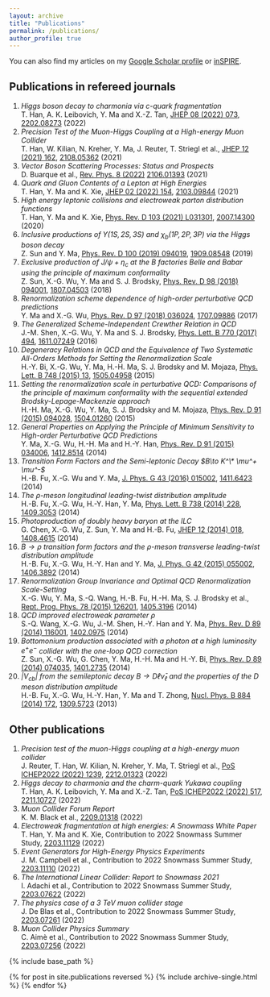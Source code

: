 ```yaml
---
layout: archive
title: "Publications"
permalink: /publications/
author_profile: true
---
```


You can also find my articles on my [Google Scholar profile](https://scholar.google.com/citations?user=td4jffcAAAAJ&hl=en) or [inSPIRE](https://inspirehep.net/authors/1514492). 

## Publications in refereed journals
1. *Higgs boson decay to charmonia via $c$-quark fragmentation*  
T. Han, A. K. Leibovich, Y. Ma and X.-Z. Tan, [JHEP 08 (2022) 073](https://doi.org/10.1007/JHEP08(2022)073), [2202.08273](https://arxiv.org/abs/2202.08273) (2022)
1. *Precision Test of the Muon-Higgs Coupling at a High-energy Muon Collider*  
T. Han, W. Kilian, N. Kreher, Y. Ma, J. Reuter, T. Striegl et al., [JHEP 12 (2021) 162](https://doi.org/10.1007/JHEP12(2021)162), [2108.05362](https://arxiv.org/abs/2108.05362) (2021)
2. *Vector Boson Scattering Processes: Status and Prospects*  
D. Buarque et al., [Rev. Phys. 8 (2022)](https://doi.org/10.1016/j.revip.2022.100071) [2106.01393](https://arxiv.org/abs/2106.01393) (2021)
3. *Quark and Gluon Contents of a Lepton at High Energies*  
T. Han, Y. Ma and K. Xie, [JHEP 02 (2022) 154](https://doi.org/10.1007/JHEP02(2022)154), [2103.09844](https://arxiv.org/abs/2103.09844) (2021)
4. *High energy leptonic collisions and electroweak parton distribution functions*  
T. Han, Y. Ma and K. Xie,  [Phys. Rev. D 103 (2021) L031301](https://journals.aps.org/prd/abstract/10.1103/PhysRevD.103.L031301), [2007.14300](https://arxiv.org/abs/2007.14300) (2020)
5. *Inclusive productions of $\Upsilon(1S,2S,3S)$ and $\chi_b(1P,2P,3P)$ via the Higgs boson decay*  
Z. Sun and Y. Ma, [Phys. Rev. D 100 (2019) 094019](https://journals.aps.org/prd/abstract/10.1103/PhysRevD.100.094019), [1909.08548](https://arxiv.org/abs/1909.08548)  (2019)
6. *Exclusive production of $J/\psi+\eta_c$ at the $B$ factories Belle and Babar using the principle of maximum conformality*  
Z. Sun, X.-G. Wu, Y. Ma and S. J. Brodsky, [Phys. Rev. D 98 (2018) 094001](https://journals.aps.org/prd/abstract/10.1103/PhysRevD.98.094001), [1807.04503](https://arxiv.org/abs/1807.04503) (2018)
7. *Renormalization scheme dependence of high-order perturbative QCD predictions*  
Y. Ma and X.-G. Wu, [Phys. Rev. D 97 (2018) 036024](https://journals.aps.org/prd/abstract/10.1103/PhysRevD.97.036024), [1707.09886](https://arxiv.org/abs/1707.09886) (2017)
8. *The Generalized Scheme-Independent Crewther Relation in QCD*  
J.-M. Shen, X.-G. Wu, Y. Ma and S. J. Brodsky, [Phys. Lett. B 770 (2017) 494](https://doi.org/10.1016/j.physletb.2017.05.022), [1611.07249](https://arxiv.org/abs/1611.07249) (2016)
9. *Degeneracy Relations in QCD and the Equivalence of Two Systematic All-Orders Methods for Setting the Renormalization Scale*  
H.-Y. Bi, X.-G. Wu, Y. Ma, H.-H. Ma, S. J. Brodsky and M. Mojaza, [Phys. Lett. B 748 (2015) 13](https://doi.org/10.1016/j.physletb.2015.06.056), [1505.04958](https://arxiv.org/abs/1505.04958) (2015)
1. *Setting the renormalization scale in perturbative QCD: Comparisons of the principle of maximum conformality with the sequential extended Brodsky-Lepage-Mackenzie approach*  
H.-H. Ma, X.-G. Wu, Y. Ma, S. J. Brodsky and M. Mojaza, [Phys. Rev. D 91 (2015) 094028](https://doi.org/10.1103/PhysRevD.91.094028), [1504.01260](https://arxiv.org/abs/1504.01260) (2015)
1. *General Properties on Applying the Principle of Minimum Sensitivity to High-order Perturbative QCD Predictions*  
Y. Ma, X.-G. Wu, H.-H. Ma and H.-Y. Han, [Phys. Rev. D 91 (2015) 034006](https://doi.org/10.1103/PhysRevD.91.034006), [1412.8514](https://arxiv.org/abs/1412.8514) (2014)
1. *Transition Form Factors and the Semi-leptonic Decay $B\to K^\* \mu^+ \mu^-$*  
 H.-B. Fu, X.-G. Wu and Y. Ma, [J. Phys. G 43 (2016) 015002](https://doi.org/10.1088/0954-3899/43/1/015002), [1411.6423](https://arxiv.org/abs/1411.6423) (2014)
1. *The $\rho$-meson longitudinal leading-twist distribution amplitude*  
 H.-B. Fu, X.-G. Wu, H.-Y. Han, Y. Ma, [Phys. Lett. B 738 (2014) 228](https://doi.org/10.1016/j.physletb.2014.09.055), [1409.3053](https://arxiv.org/abs/1409.3053) (2014)
1. *Photoproduction of doubly heavy baryon at the ILC*  
G. Chen, X.-G. Wu, Z. Sun, Y. Ma and H.-B. Fu, [JHEP 12 (2014) 018](https://doi.org/10.1007/JHEP12(2014)018), [1408.4615](https://arxiv.org/abs/1408.4615) (2014)
1. *$B\to\rho$ transition form factors and the ρ-meson transverse leading-twist distribution amplitude*  
H.-B. Fu, X.-G. Wu, H.-Y. Han and Y. Ma, [J. Phys. G 42 (2015) 055002](https://doi.org/10.1088/0954-3899/42/5/055002), [1406.3892](https://arxiv.org/abs/1406.3892) (2014)
1. *Renormalization Group Invariance and Optimal QCD Renormalization Scale-Setting*  
X.-G. Wu, Y. Ma, S.-Q. Wang, H.-B. Fu, H.-H. Ma, S. J. Brodsky et al., [Rept. Prog. Phys. 78 (2015) 126201](https://doi.org/10.1088/0034-4885/78/12/126201), [1405.3196](https://arxiv.org/abs/1405.3196) (2014)
1. *QCD improved electroweak parameter $\rho$*  
S.-Q. Wang, X.-G. Wu, J.-M. Shen, H.-Y. Han and Y. Ma, [Phys. Rev. D 89 (2014) 116001](https://doi.org/10.1103/PhysRevD.89.116001), [1402.0975](https://arxiv.org/abs/1402.0975) (2014)
1. *Bottomonium production associated with a photon at a high luminosity $e^+ e^−$ collider with the one-loop QCD correction*  
Z. Sun, X.-G. Wu, G. Chen, Y. Ma, H.-H. Ma and H.-Y. Bi, [Phys. Rev. D 89 (2014) 074035](https://doi.org/10.1103/PhysRevD.89.074035), [1401.2735](https://arxiv.org/abs/1401.2735) (2014)
1. *$|V_{cb}|$ from the semileptonic decay $B\to D\ell {\bar \nu}_\ell$ and the properties of the D meson distribution amplitude*  
H.-B. Fu, X.-G. Wu, H.-Y. Han, Y. Ma and T. Zhong, [Nucl. Phys. B 884 (2014) 172](https://doi.org/10.1016/j.nuclphysb.2014.04.021), [1309.5723](https://arxiv.org/abs/1309.5723) (2013)


## Other publications
1. *Precision test of the muon-Higgs coupling at a high-energy muon collider*  
J. Reuter, T. Han, W. Kilian, N. Kreher, Y. Ma, T. Striegl et al., [PoS ICHEP2022 (2022) 1239](https://doi.org/10.22323/1.414.1239), [2212.01323](https://arxiv.org/abs/2212.01323) (2022)
1. *Higgs decay to charmonia and the charm-quark Yukawa coupling*  
T. Han, A. K. Leibovich, Y. Ma and X.-Z. Tan, [PoS ICHEP2022 (2022) 517](https://doi.org/10.22323/1.414.0517), [2211.10727](https://arxiv.org/abs/2211.10727) (2022)
1. *Muon Collider Forum Report*  
 K. M. Black et al., [2209.01318](https://arxiv.org/abs/2209.01318) (2022)
1. *Electroweak fragmentation at high energies: A Snowmass White Paper*  
T. Han, Y. Ma and K. Xie, Contribution to 2022 Snowmass Summer Study, [2203.11129](https://arxiv.org/abs/2203.11129) (2022)
1. *Event Generators for High-Energy Physics Experiments*  
J. M. Campbell et al., Contribution to 2022 Snowmass Summer Study, [2203.11110](https://arxiv.org/abs/2203.11110) (2022)
1. *The International Linear Collider: Report to Snowmass 2021*  
I. Adachi et al., Contribution to 2022 Snowmass Summer Study, [2203.07622](https://arxiv.org/abs/2203.07622) (2022)
1. *The physics case of a 3 TeV muon collider stage*  
J. De Blas et al., Contribution to 2022 Snowmass Summer Study, [2203.07261](https://arxiv.org/abs/2203.07261) (2022)
1. *Muon Collider Physics Summary*  
C. Aimè et al., Contribution to 2022 Snowmass Summer Study, [2203.07256](https://arxiv.org/abs/2203.07256) (2022)

{% include base_path %}

{% for post in site.publications reversed %}
  {% include archive-single.html %}
{% endfor %}
